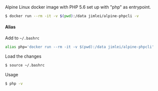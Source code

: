 Alpine Linux docker image with PHP 5.6 set up with "php" as entrypoint.

```bash
$ docker run --rm -it -v $(pwd):/data jimlei/alpine-phpcli -v
```

#### Alias
Add to `~/.bashrc`
```bash
alias php='docker run --rm -it -v $(pwd):/data jimlei/alpine-phpcli'
```

Load the changes
```bash
$ source ~/.bashrc
```

Usage
```bash
$ php -v
```

